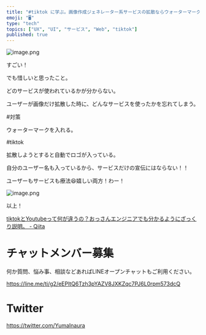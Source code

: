 ```yaml
---
title: "#tiktok に学ぶ。画像作成ジェネレーター系サービスの拡散ならウォーターマークを入れるのが最強では？@yumainaura #UI #U"
emoji: "🖥"
type: "tech"
topics: ["UX", "UI", "サービス", "Web", "tiktok"]
published: true
---
```


![image.png](https://qiita-image-store.s3.amazonaws.com/0/89618/a5cb7edf-2cb2-4c76-fe61-d5a12f1da7c8.png)

すごい！

でも惜しいと思ったこと。

どのサービスが使われているかが分からない。

ユーザーが画像だけ拡散した時に、どんなサービスを使ったかを忘れてしまう。

#対策

ウォーターマークを入れる。

#tiktok

拡散しようとすると自動でロゴが入っている。

自分のユーザー名も入っているから、サービスだけの宣伝にはならない！！

ユーザーもサービスも療法😆嬉しい両方！わー！

![image.png](https://qiita-image-store.s3.amazonaws.com/0/89618/eb96cf5e-14f4-da09-cff1-a122ecbf40e3.png)

以上！

[tiktokとYoutubeって何が違うの？おっさんエンジニアでも分かるようにざっくり説明。 - Qiita](https://qiita.com/YumaInaura/items/7c8793ae103c82b90575)








<!-- Update From Qiita API -->

# チャットメンバー募集


何か質問、悩み事、相談などあればLINEオープンチャットもご利用ください。

https://line.me/ti/g2/eEPltQ6Tzh3pYAZV8JXKZqc7PJ6L0rpm573dcQ





# Twitter


https://twitter.com/YumaInaura


<!-- Update From Qiita API -->


